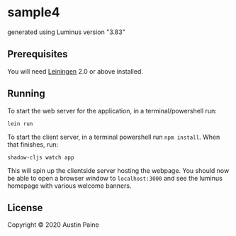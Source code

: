 # sample4

generated using Luminus version "3.83"


## Prerequisites

You will need [Leiningen][1] 2.0 or above installed.

[1]: https://github.com/technomancy/leiningen

## Running

To start the web server for the application, in a terminal/powershell run:

    lein run 

To start the client server, in a terminal powershell run `npm install`.
When that finishes, run: 
    
    shadow-cljs watch app

This will spin up the clientside server hosting the webpage.
You should now be able to open a browser window to `localhost:3000`
and see the luminus homepage with various welcome banners.

## License

Copyright © 2020 Austin Paine
